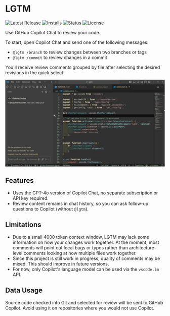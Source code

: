 # LGTM

[![Latest Release](https://flat.badgen.net/github/release/cpulvermacher/lgtm)](https://github.com/cpulvermacher/lgtm/releases)
![Installs](https://vsmarketplacebadges.dev/installs-short/cpulvermacher.lgtm.svg)
[![Status](https://flat.badgen.net/github/checks/cpulvermacher/lgtm)](https://github.com/cpulvermacher/lgtm/actions/workflows/node.js.yml)
[![License](https://flat.badgen.net/github/license/cpulvermacher/lgtm)](./LICENSE)

Use GitHub Copilot Chat to review your code.


To start, open Copilot Chat and send one of the following messages:
- `@lgtm /branch` to review changes between two branches or tags
- `@lgtm /commit` to review changes in a commit

You'll receive review comments grouped by file after selecting the desired revisions in the quick select.

![Demo](./images/demo.gif)

## Features
- Uses the GPT-4o version of Copilot Chat, no separate subscription or API key required.
- Review content remains in chat history, so you can ask follow-up questions to Copilot (without `@lgtm`).

## Limitations
- Due to a small 4000 token context window, LGTM may lack some information on how your changes work together. At the moment, most comments will point out local bugs or typos rather than architecture-level comments looking at how multiple files work together.
- Since this project is still work in progress, quality of comments may be mixed. This should improve in future versions.
- For now, only Copilot's language model can be used via the `vscode.lm` API.

## Data Usage
Source code checked into Git and selected for review will be sent to GitHub Copilot. Avoid using it on repositories where you would not use Copilot.


